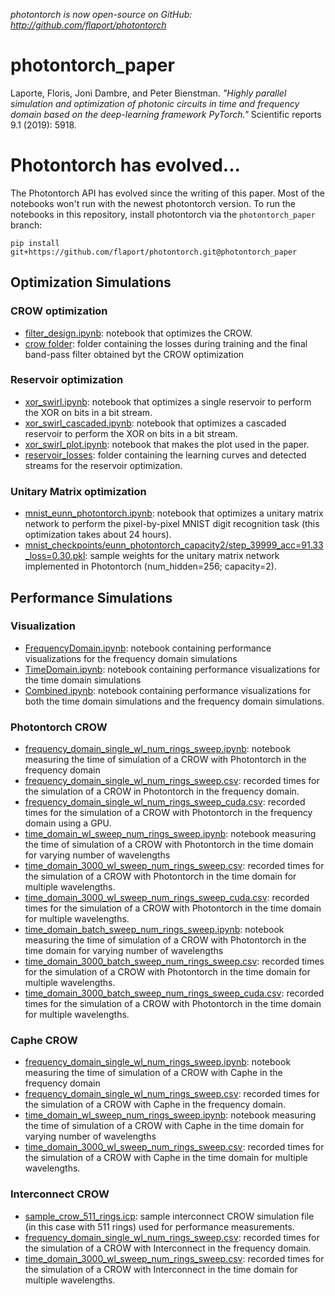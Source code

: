 *photontorch is now open-source on GitHub: http://github.com/flaport/photontorch*

# photontorch_paper

Laporte, Floris, Joni Dambre, and Peter Bienstman. *"Highly parallel simulation
and optimization of photonic circuits in time and frequency domain based on the
deep-learning framework PyTorch."* Scientific reports 9.1 (2019): 5918.

# Photontorch has evolved...
The Photontorch API has evolved since the writing of this paper. Most of the notebooks won't run with the newest photontorch version. 
To run the notebooks in this repository, install photontorch via the `photontorch_paper` branch:
```
pip install git+https://github.com/flaport/photontorch.git@photontorch_paper
```

## Optimization Simulations
### CROW optimization
* [filter_design.ipynb](optimization/filter_design.ipynb): notebook that optimizes the CROW.
* [crow folder](optimization/crow): folder containing the losses during training and the final band-pass filter obtained byt the CROW optimization

### Reservoir optimization
* [xor_swirl.ipynb](optimization/xor_swirl.ipynb): notebook that optimizes a single reservoir to perform the XOR on bits in a bit stream.
* [xor_swirl_cascaded.ipynb](optimization/xor_swirl_cascaded.ipynb): notebook that optimizes a cascaded reservoir to perform the XOR on bits in a bit stream.
* [xor_swirl_plot.ipynb](optimization/xor_swirl_plot.ipynb): notebook that makes the plot used in the paper.
* [reservoir_losses](optimization/reservoir_losses): folder containing the learning curves and detected streams for the reservoir optimization.

### Unitary Matrix optimization
* [mnist_eunn_photontorch.ipynb](optimization/mnist_eunn_photontorch.ipynb): notebook that optimizes a unitary matrix network to perform the pixel-by-pixel MNIST digit recognition task (this optimization takes about 24 hours).
* [mnist_checkpoints/eunn_photontorch_capacity2/step_39999_acc=91.33_loss=0.30.pkl](optimization/mnist_checkpoints/eunn_photontorch_capacity2/step_39999_acc=91.33_loss=0.30.pkl): sample weights for the unitary matrix network implemented in Photontorch (num_hidden=256; capacity=2).


## Performance Simulations

### Visualization
* [FrequencyDomain.ipynb](performance/FrequencyDomain.ipynb): notebook containing performance visualizations for the frequency domain simulations
* [TimeDomain.ipynb](performance/TimeDomain.ipynb): notebook containing performance visualizations for the time domain simulations
* [Combined.ipynb](performance/Combined.ipynb): notebook containing performance visualizations for both the time domain simulations and the frequency domain simulations.

### Photontorch CROW
* [frequency_domain_single_wl_num_rings_sweep.ipynb](performance/PhotontorchCrow/frequency_domain_single_wl_num_rings_sweep/frequency_domain_single_wl_num_rings_sweep.ipynb): notebook measuring the time of simulation of a CROW with Photontorch in the frequency domain
* [frequency_domain_single_wl_num_rings_sweep.csv](performance/PhotontorchCrow/frequency_domain_single_wl_num_rings_sweep/frequency_domain_single_wl_num_rings_sweep.csv): recorded times for the simulation of a CROW in Photontorch in the frequency domain.
* [frequency_domain_single_wl_num_rings_sweep_cuda.csv](performance/PhotontorchCrow/frequency_domain_single_wl_num_rings_sweep/frequency_domain_single_wl_num_rings_sweep_cuda.csv): recorded times for the simulation of a CROW with Photontorch in the frequency domain using a GPU.
* [time_domain_wl_sweep_num_rings_sweep.ipynb](performance/PhotontorchCrow/time_domain_wl_sweep_num_rings_sweep/time_domain_wl_sweep_num_rings_sweep.ipynb): notebook measuring the time of simulation of a CROW with Photontorch in the time domain for varying number of wavelengths
* [time_domain_3000_wl_sweep_num_rings_sweep.csv](performance/PhotontorchCrow/time_domain_wl_sweep_num_rings_sweep/time_domain_3000_wl_sweep_num_rings_sweep.csv): recorded times for the simulation of a CROW with Photontorch in the time domain for multiple wavelengths.
* [time_domain_3000_wl_sweep_num_rings_sweep_cuda.csv](performance/PhotontorchCrow/time_domain_wl_sweep_num_rings_sweep/time_domain_3000_wl_sweep_num_rings_sweep_cuda.csv): recorded times for the simulation of a CROW with Photontorch in the time domain for multiple wavelengths.
* [time_domain_batch_sweep_num_rings_sweep.ipynb](performance/PhotontorchCrow/time_domain_wl_sweep_num_rings_sweep/time_domain_batch_sweep_num_rings_sweep.ipynb): notebook measuring the time of simulation of a CROW with Photontorch in the time domain for varying number of wavelengths
* [time_domain_3000_batch_sweep_num_rings_sweep.csv](performance/PhotontorchCrow/time_domain_wl_sweep_num_rings_sweep/time_domain_3000_batch_sweep_num_rings_sweep.csv): recorded times for the simulation of a CROW with Photontorch in the time domain for multiple wavelengths.
* [time_domain_3000_batch_sweep_num_rings_sweep_cuda.csv](performance/PhotontorchCrow/time_domain_wl_sweep_num_rings_sweep/time_domain_3000_batch_sweep_num_rings_sweep_cuda.csv): recorded times for the simulation of a CROW with Photontorch in the time domain for multiple wavelengths.

### Caphe CROW
* [frequency_domain_single_wl_num_rings_sweep.ipynb](performance/CapheCrow/frequency_domain_single_wl_num_rings_sweep/frequency_domain_single_wl_num_rings_sweep.ipynb): notebook measuring the time of simulation of a CROW with Caphe in the frequency domain
* [frequency_domain_single_wl_num_rings_sweep.csv](performance/CapheCrow/frequency_domain_single_wl_num_rings_sweep/frequency_domain_single_wl_num_rings_sweep.csv): recorded times for the simulation of a CROW with Caphe in the frequency domain.
* [time_domain_wl_sweep_num_rings_sweep.ipynb](performance/CapheCrow/time_domain_wl_sweep_num_rings_sweep/time_domain_wl_sweep_num_rings_sweep.ipynb): notebook measuring the time of simulation of a CROW with Caphe in the time domain for varying number of wavelengths
* [time_domain_3000_wl_sweep_num_rings_sweep.csv](performance/CapheCrow/time_domain_wl_sweep_num_rings_sweep/time_domain_3000_wl_sweep_num_rings_sweep.csv): recorded times for the simulation of a CROW with Caphe in the time domain for multiple wavelengths.

### Interconnect CROW
* [sample_crow_511_rings.icp](performance/InterconnectCrow/sample_crow_511_rings.icp): sample interconnect CROW simulation file (in this case with 511 rings) used for performance measurements.
* [frequency_domain_single_wl_num_rings_sweep.csv](performance/InterconnectCrow/frequency_domain_single_wl_num_rings_sweep/frequency_domain_single_wl_num_rings_sweep.csv): recorded times for the simulation of a CROW with Interconnect in the frequency domain.
* [time_domain_3000_wl_sweep_num_rings_sweep.csv](performance/InterconnectCrow/time_domain_wl_sweep_num_rings_sweep/time_domain_3000_wl_sweep_num_rings_sweep.csv): recorded times for the simulation of a CROW with Interconnect in the time domain for multiple wavelengths.
